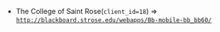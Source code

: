  - The College of Saint Rose(`client_id=18`) => [`http://blackboard.strose.edu/webapps/Bb-mobile-bb_bb60/`](http://blackboard.strose.edu/webapps/Bb-mobile-bb_bb60/)
